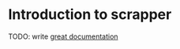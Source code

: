 # Introduction to scrapper

TODO: write [great documentation](http://jacobian.org/writing/great-documentation/what-to-write/)
